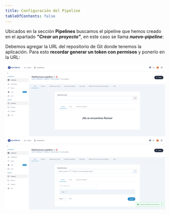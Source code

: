 ```yaml
---
title: Configuración del Pipeline
tableOfContents: false
---
```


Ubicados en la sección **Pipelines** buscamos el pipeline que hemos creado en el apartado ***"Crear un proyecto"***, en este caso se llama ***nuevo-pipeline***:

Debemos agregar la URL del repositorio de Git donde tenemos la aplicación. Para esto **recordar generar un token con permisos** y ponerlo en la URL:

<a href="/src/content/docs/img/how-to/pasos-para-levantar-app/conf-pipeline/repo-git-antes.png" target="_blank">
    <img src="/src/content/docs/img/how-to/pasos-para-levantar-app/conf-pipeline/repo-git-antes.png" alt="git antes">
</a>

<a href="/src/content/docs/img/how-to/pasos-para-levantar-app/conf-pipeline/repo-git-despues.png" target="_blank">
    <img src="/src/content/docs/img/how-to/pasos-para-levantar-app/conf-pipeline/repo-git-despues.png" alt="git despues">
</a>

<details hidden>
2. El segundo paso es agregar un JenkinsFile. En esta estarán definidos todos los recursos que deberá crear la aplicación, algunas variables y configuraciones:
[![jenkinsfile](/src/content/docs/img/how-to/pasos-para-levantar-app/conf-pipeline/jenkinsfile.png "jenkinsfile")](/src/content/docs/img/how-to/pasos-para-levantar-app/conf-pipeline/jenkinsfile.png)

Aquí hay un JenkinsFile de un backend con node.js básico de ejemplo:
```groovy
@org.jenkinsci.plugins.workflow.libs.Library('syndeno-lib@v5-stable')
import com.syndeno.*
import java.lang.Object

pipelineKubernetesJobGoogle {
    loggerLevel = "TRACE"
    name = "back"
    stateBucketName = "syndeno-gke-${this.params.SYN_SERVICE_KUBERNETES_cluster_name}-${this.params.SYN_ENVIRONMENT_name}-" + name
    
    pipelineParameters = []
    
    buildEnvironment = { }
    
    build = [
        newKubernetesBuild {
            name = "back"
            srcPath = "."
            prepareCommands = """
            """.stripIndent()
            
            def namespace = this.params.SYN_ENVIRONMENT_name
            def imageName = this.params.SYN_ENVIRONMENT_name ? "eu.gcr.io/syndeno/back-${this.params.SYN_ENVIRONMENT_name}" : ''
            def fqdn = this.params.SYN_ENVIRONMENT_domain ? "api.${this.params.SYN_ENVIRONMENT_domain}" : ''
            
            images = [
                [
                    name: 'back',
                    image: imageName,
                    basePath: 'qa-back',
                    tags: 'latest',
                    dockerfile: [
                        type: "FILE",
                        filePath: "Dockerfile"
                    ]
                ]
            ]
            
            deployments = [
                [
                    name: "back",
                    namespace: namespace,
                    replicas: 1,
                    containers: [
                        [
                            name: 'back',
                            imageName: imageName,
                            imageTag: "latest",
                            probePort: 3000,
                            resources: [
                                requests: [
                                    enabled: true,
                                    cpu: "10m",
                                    memory: "10M"
                                ],
                                limits: [
                                    enabled: false,
                                    cpu: "800m",
                                    memory: "1G"
                                ]
                            ]
                        ]
                    ]
                ]
            ]
            
            ingresses = [
                [
                    name: "back-ingress",
                    namespace: namespace,
                    cert_issuer: 'syndeno-issuer',
                    ingressClass: 'nginx',
                    tls: fqdn,
                    rules: [
                        [
                            host: fqdn,
                            path: "/",
                            serviceName: "back-np",
                            servicePort: 80
                        ]
                    ]
                ]
            ]
            
            nodePorts = [
                [
                    name: "back-np",
                    namespace: namespace,
                    port: 80,
                    targetPort: 3000,
                    selector: 'back'
                ]
            ]
        }
    ]
}
```
</details>














